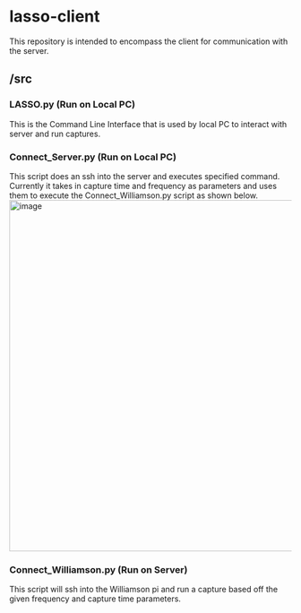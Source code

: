 # lasso-client
This repository is intended to encompass the client for communication with the server. 

## /src

### LASSO.py (Run on Local PC)
This is the Command Line Interface that is used by local PC to interact with server and run captures.

### Connect_Server.py (Run on Local PC)
This script does an ssh into the server and executes specified command. Currently it takes in capture time and frequency as parameters and uses them to execute the Connect_Williamson.py script as shown below. 
<img width="627" alt="image" src="https://user-images.githubusercontent.com/70246251/236528438-61fbed7f-aa45-410a-b6d6-fc94fc3359a7.png">

### Connect_Williamson.py (Run on Server)
This script will ssh into the Williamson pi and run a capture based off the given frequency and capture time parameters.



